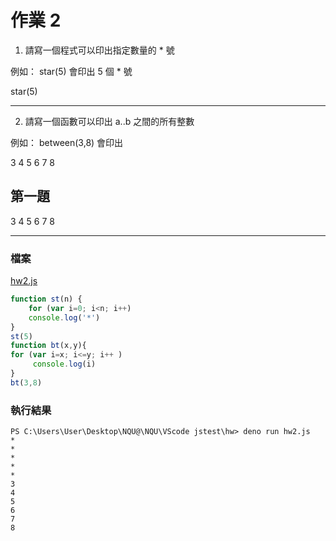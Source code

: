 # 作業 2

1. 請寫一個程式可以印出指定數量的 * 號

例如： star(5) 會印出 5 個 * 號

star(5) 

*****

2. 請寫一個函數可以印出 a..b 之間的所有整數

例如： between(3,8) 會印出 

3 4 5 6 7 8

## 第一題


  
3 4 5 6 7 8

---
### 檔案 

  [hw2.js](https://github.com/nakirifumiya/wp109b/blob/main/hw/hw2.js)

```js
function st(n) {
    for (var i=0; i<n; i++)
    console.log('*')
}
st(5)
function bt(x,y){
for (var i=x; i<=y; i++ )
     console.log(i)
}
bt(3,8)
```

### 執行結果
```
PS C:\Users\User\Desktop\NQU@\NQU\VScode jstest\hw> deno run hw2.js
*
*
*
*
*
3
4
5
6
7
8
```
